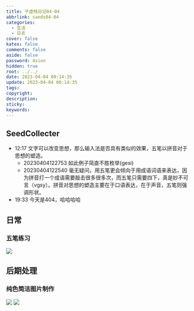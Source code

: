 ```yaml
---
title: 子虚栈日记04-04
abbrlink: sands04-04
categories:
  - 生活
  - 日志
cover: false
katex: false
comments: false
aside: false
password: 4sion
hidden: true
root: ../../
date: 2023-04-04 00:14:35
update: 2023-04-04 00:14:35
tags:
copyright:
description:
sticky:
keywords:
---
```


## SeedCollecter
- 12:17 文字可以改变思想，那么输入法是否具有类似的效果，五笔以拼音对于思想的塑造。
    - 20230404122753 如此例子简直不胜枚举(gesi)
    - 20230404122540 毫无疑问，用五笔更会倾向于用成语词语来表达，因为拼音打一个成语需要敲击很多很多次，而五笔只需要四下，真是妙不可言（vgsy）。拼音对思想的塑造主要在于口语表达，在于声音，五笔则强调形状。
- 19:33 今天是404，哈哈哈哈


## 日常
### 五笔练习
![](https://pic.si-on.top/2023/04/20230404123112.png)
## 后期处理
### 纯色简洁图片制作
![](https://pic.si-on.top/2023/04/20230404164538.png)
![](https://pic.si-on.top/2023/04/20230404164557.png)
